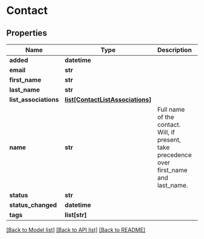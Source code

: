 # Contact

## Properties
Name | Type | Description | Notes
------------ | ------------- | ------------- | -------------
**added** | **datetime** |  | [optional] 
**email** | **str** |  | 
**first_name** | **str** |  | [optional] 
**last_name** | **str** |  | [optional] 
**list_associations** | [**list[ContactListAssociations]**](ContactListAssociations.md) |  | [optional] 
**name** | **str** | Full name of the contact. Will, if present, take precedence over first_name and last_name. | [optional] 
**status** | **str** |  | [optional] 
**status_changed** | **datetime** |  | [optional] 
**tags** | **list[str]** |  | [optional] 

[[Back to Model list]](../README.md#documentation-for-models) [[Back to API list]](../README.md#documentation-for-api-endpoints) [[Back to README]](../README.md)


